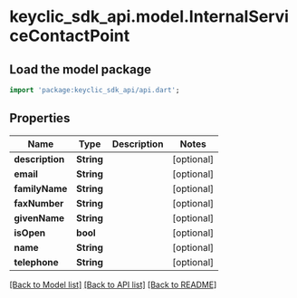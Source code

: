 # keyclic_sdk_api.model.InternalServiceContactPoint

## Load the model package
```dart
import 'package:keyclic_sdk_api/api.dart';
```

## Properties
Name | Type | Description | Notes
------------ | ------------- | ------------- | -------------
**description** | **String** |  | [optional] 
**email** | **String** |  | [optional] 
**familyName** | **String** |  | [optional] 
**faxNumber** | **String** |  | [optional] 
**givenName** | **String** |  | [optional] 
**isOpen** | **bool** |  | [optional] 
**name** | **String** |  | [optional] 
**telephone** | **String** |  | [optional] 

[[Back to Model list]](../README.md#documentation-for-models) [[Back to API list]](../README.md#documentation-for-api-endpoints) [[Back to README]](../README.md)


